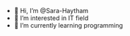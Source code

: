 - 👋 Hi, I’m @Sara-Haytham
- 👀 I’m interested in IT field
- 🌱 I’m currently learning programming

<!---
Sara-Haytham/Sara-Haytham is a ✨ special ✨ repository because its `README.md` (this file) appears on your GitHub profile.
You can click the Preview link to take a look at your changes.
--->
